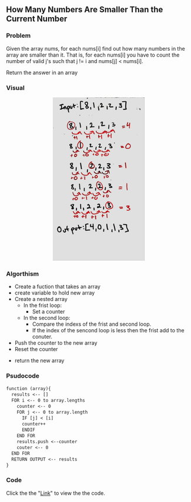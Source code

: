 ## How Many Numbers Are Smaller Than the Current Number

### Problem

Given the array nums, for each nums[i] find out how many numbers in the array are smaller than it. That is, for each nums[i] you have to count the number of valid j's such that j != i and nums[j] < nums[i].

Return the answer in an array

### Visual
<p align="center">
<img src="Smallerthan.jpg"  width="250" >
</p>

### Algorthism

* Create a fuction that takes an array
* create variable to hold new array
* Create a nested array
  * In the frist loop:
    * Set a counter
  * In the second loop:
    * Compare the indexs of the frist and second loop.
    * If the index of the sencond loop is less then the frist add to the conuter.
* Push the counter to the new array
* Reset the counter
+ return the new array

### Psudocode
```
function (array){
  results <-- []
  FOR i <-- 0 to array.lengths
    counter <-- 0
    FOR j <-- 0 to array.length 
      IF [j] < [i]
      counter++
      ENDIF
    END FOR
    results.push <--counter
    couter <-- 0
  END FOR
  RETURN OUTPUT <-- results
}
```

### Code
 Click the the "[Link](howManySmaller.js)" to view the the code. 